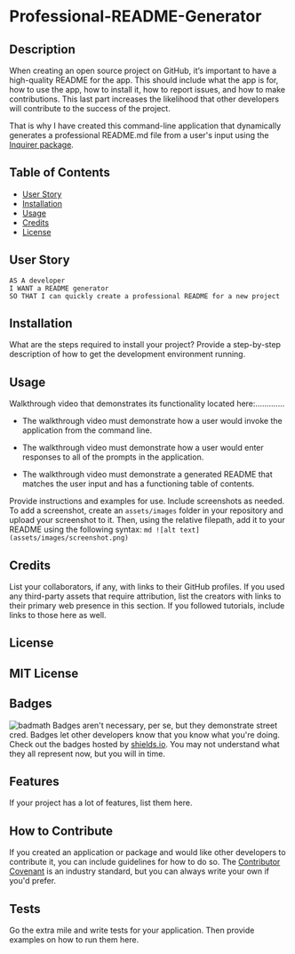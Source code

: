 # Professional-README-Generator

## Description
When creating an open source project on GitHub, it’s important to have a high-quality README for the app. This should include what the app is for, how to use the app, how to install it, how to report issues, and how to make contributions. This last part increases the likelihood that other developers will contribute to the success of the project. 

That is why I have created this command-line application that dynamically generates a professional README.md file from a user's input using the [Inquirer package](https://www.npmjs.com/package/inquirer).

## Table of Contents
- [User Story](#UserStory)
- [Installation](#installation)
- [Usage](#usage)
- [Credits](#credits)
- [License](#license)

## User Story
```
AS A developer
I WANT a README generator
SO THAT I can quickly create a professional README for a new project
```
## Installation
What are the steps required to install your project? Provide a step-by-step description of how to get the development environment running.
## Usage
Walkthrough video that demonstrates its functionality located here:.............

* The walkthrough video must demonstrate how a user would invoke the application from the command line.

* The walkthrough video must demonstrate how a user would enter responses to all of the prompts in the application.

* The walkthrough video must demonstrate a generated README that matches the user input and has a functioning table of contents.

Provide instructions and examples for use. Include screenshots as needed.
To add a screenshot, create an `assets/images` folder in your repository and upload your screenshot to it. Then, using the relative filepath, add it to your README using the following syntax:
    ```md
    ![alt text](assets/images/screenshot.png)
    ```
## Credits
List your collaborators, if any, with links to their GitHub profiles.
If you used any third-party assets that require attribution, list the creators with links to their primary web presence in this section.
If you followed tutorials, include links to those here as well.
## License
MIT License
---

## Badges
![badmath](https://img.shields.io/github/languages/top/nielsenjared/badmath)
Badges aren't necessary, per se, but they demonstrate street cred. Badges let other developers know that you know what you're doing. Check out the badges hosted by [shields.io](https://shields.io/). You may not understand what they all represent now, but you will in time.
## Features
If your project has a lot of features, list them here.
## How to Contribute
If you created an application or package and would like other developers to contribute it, you can include guidelines for how to do so. The [Contributor Covenant](https://www.contributor-covenant.org/) is an industry standard, but you can always write your own if you'd prefer.
## Tests
Go the extra mile and write tests for your application. Then provide examples on how to run them here.